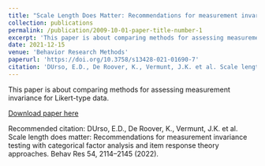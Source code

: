 ```yaml
---
title: "Scale Length Does Matter: Recommendations for measurement invariance testing with categorical factor analysis and item response theory approaches"
collection: publications
permalink: /publication/2009-10-01-paper-title-number-1
excerpt: 'This paper is about comparing methods for assessing measurement invariance for Likert-type data.'
date: 2021-12-15
venue: 'Behavior Research Methods'
paperurl: 'https://doi.org/10.3758/s13428-021-01690-7'
citation: 'DUrso, E.D., De Roover, K., Vermunt, J.K. et al. Scale length does matter: Recommendations for measurement invariance testing with categorical factor analysis and item response theory approaches. Behav Res 54, 2114–2145 (2022). '
---
```

This paper is about comparing methods for assessing measurement invariance for Likert-type data.

[Download paper here](https://link.springer.com/article/10.3758/s13428-021-01690-7#citeas)

Recommended citation: DUrso, E.D., De Roover, K., Vermunt, J.K. et al. Scale length does matter: Recommendations for measurement invariance testing with categorical factor analysis and item response theory approaches. Behav Res 54, 2114–2145 (2022). 
